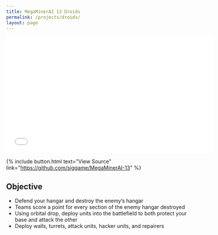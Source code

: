 ```yaml
---
title: MegaMinerAI 13 Droids
permalink: /projects/droids/
layout: page
---
```


<iframe width="560" height="315" src="//www.youtube.com/embed/ILXq_D4LnXo" frameborder="0" allowfullscreen></iframe>

{% include button.html text="View Source" link="https://github.com/siggame/MegaMinerAI-13" %}

## Objective

* Defend your hangar and destroy the enemy’s hangar
* Teams score a point for every section of the enemy hangar destroyed
* Using orbital drop, deploy units into the battlefield to both protect your base and attack the other
* Deploy walls, turrets, attack units, hacker units, and repairers

